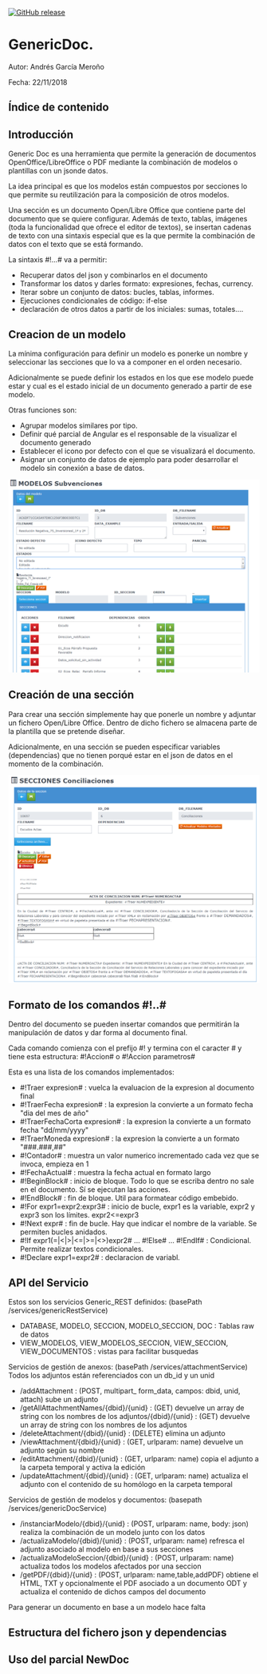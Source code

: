 [![GitHub release](https://img.shields.io/github/release/maltimor/GenericDoc.svg)]()

# GenericDoc.
Autor: Andrés García Meroño

Fecha: 22/11/2018

## Índice de contenido

## Introducción

Generic Doc es una herramienta que permite la generación de documentos OpenOffice/LibreOffice o PDF mediante la combinación de modelos o plantillas con un jsonde datos.

La idea principal es que los modelos están compuestos por secciones lo que permite su reutilización para la composición de otros modelos.

Una sección es un documento Open/Libre Office que contiene parte del documento que se quiere configurar. Además de texto, tablas, imágenes (toda la funcionalidad que ofrece el editor de textos), se insertan cadenas de texto con una sintaxis especial que es la que permite la combinación de datos con el texto que se está formando.

La sintaxis #!...# va a permitir:

* Recuperar datos del json y combinarlos en el documento
* Transformar los datos y darles formato: expresiones, fechas, currency.
* Iterar sobre un conjunto de datos: bucles, tablas, informes.
* Ejecuciones condicionales de código: if-else
* declaración de otros datos a partir de los iniciales: sumas, totales....


## Creacion de un modelo

La mínima configuración para definir un modelo es ponerke un nombre y seleccionar las secciones que lo va a componer en el orden necesario.

Adicionalmente se puede  definir los estados en los que ese modelo puede estar y cual es el estado inicial de un documento generado a partir de ese modelo.

Otras funciones son:

* Agrupar modelos similares por tipo.
* Definir qué parcial de Angular es el responsable de la visualizar el documento generado
* Establecer el icono por defecto con el que se visualizará el documento.
* Asignar un conjunto de datos de ejemplo para poder desarrollar el modelo sin conexión a base de datos.

![modelo](img/Modelo.png)

## Creación de una sección

Para crear una sección simplemente hay que ponerle un nombre y adjuntar un fichero Open/Libre Office. Dentro de dicho fichero se almacena parte de la plantilla que se pretende diseñar.

Adicionalmente, en una sección se pueden especificar variables (dependencias) que no tienen porqué estar en el json de datos en el momento de la combinación.

![seccion](img/Seccion.png)

## Formato de los comandos #!..#

Dentro del documento se pueden insertar comandos que permitirán la manipulación de datos y dar forma al documento final.

Cada comando comienza con el prefijo #! y termina con el caracter # y tiene esta estructura: #!Accion# o #!Accion parametros#

Esta es una lista de los comandos implementados:

* #!Traer expresion# : vuelca la evaluacion de la expresion al documento final
* #!TraerFecha expresion# : la expresion la convierte a un formato fecha "dia del mes de año"
* #!TraerFechaCorta expresion# : la expresion la convierte a un formato fecha "dd/mm/yyyy"
* #!TraerMoneda expresion# : la expresion la convierte a un formato "###.###,##"
* #!Contador# : muestra un valor numerico incrementado cada vez que se invoca, empieza en 1
* #!FechaActual# : muestra la fecha actual en formato largo
* #!BeginBlock# : inicio de bloque. Todo lo que se escriba dentro no sale en el documento. Sí se ejecutan las acciones.
* #!EndBlock# : fin de bloque. Util para formatear código embebido.
* #!For expr1=expr2:expr3# : inicio de bucle, expr1 es la variable, expr2 y expr3 son los límites. expr2<=expr3
* #!Next expr# : fin de bucle. Hay que indicar el nombre de la variable. Se permiten bucles anidados.
* #!If expr1(=|<|>|<=|>=|<>)expr2# ... #!Else# ... #!EndIf# : Condicional. Permite realizar textos condicionales.
* #!Declare expr1=expr2# : declaracion de variabl.

## API del Servicio

Estos son los servicios Generic_REST definidos: (basePath /services/genericRestService)

* DATABASE, MODELO, SECCION, MODELO_SECCION, DOC : Tablas raw de datos
* VIEW_MODELOS, VIEW_MODELOS_SECCION, VIEW_SECCION, VIEW_DOCUMENTOS : vistas para facilitar busquedas

Servicios de gestión de anexos: (basePath /services/attachmentService)
Todos los adjuntos están referenciados con un db_id y un unid

* /addAttachment : (POST, multipart_ form_data, campos: dbid, unid, attach) sube un adjunto 
* /getAllAttachmentNames/{dbid}/{unid} : (GET) devuelve un array de string con los nombres de los adjuntos/{dbid}/{unid} : (GET) devuelve un array de string con los nombres de los adjuntos
* /deleteAttachment/{dbid}/{unid} : (DELETE) elimina un adjunto
* /viewAttachment/{dbid}/{unid} : (GET, urlparam: name) devuelve un adjunto según su nombre
* /editAttachment/{dbid}/{unid} : (GET, urlparam: name) copia el adjunto a la carpeta temporal y activa la edición
* /updateAttachment/{dbid}/{unid} : (GET, urlparam: name) actualiza el adjunto con el contenido de su homólogo en la carpeta temporal

Servicios de gestión de modelos y documentos: (basepath /services/genericDocService)

* /instanciarModelo/{dbid}/{unid} : (POST, urlparam: name, body: json) realiza la combinación de un modelo junto con los datos
* /actualizaModelo/{dbid}/{unid} : (POST, urlparam: name) refresca el adjunto asociado al modelo en base a sus secciones
* /actualizaModeloSeccion/{dbid}/{unid} : (POST, urlparam: name) actualiza todos los modelos afectados por una seccion
* /getPDF/{dbid}/{unid} : (POST, urlparam: name,table,addPDF) obtiene el HTML, TXT y opcionalmente el PDF asociado a un documento ODT y actualiza el contenido de dichos campos del documento


Para generar un documento en base a un modelo hace falta 



## Estructura del fichero json y dependencias


## Uso del parcial NewDoc



